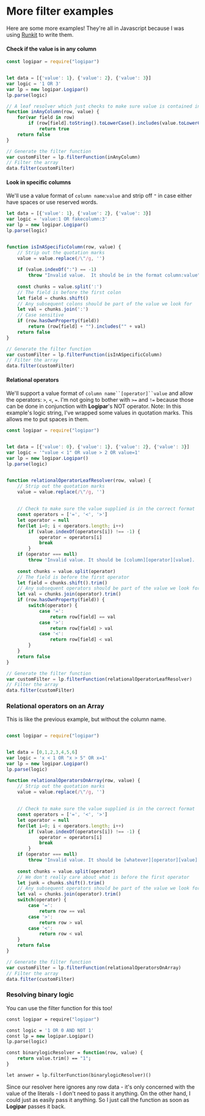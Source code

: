 # More filter examples

Here are some more examples!  They're all in Javascript because I was using [Runkit](https://npm.runkit.com/logipar) to write them.


#### Check if the value is in any column

```javascript
const logipar = require("logipar") 


let data = [{'value': 1}, {'value': 2}, {'value': 3}] 
var logic = '1 OR 3'    
var lp = new logipar.Logipar()
lp.parse(logic)

// A leaf resolver which just checks to make sure value is contained in one of the object's properties
function inAnyColumn(row, value) {
    for(var field in row)
        if (row[field].toString().toLowerCase().includes(value.toLowerCase()))
            return true
    return false
}

// Generate the filter function
var customFilter = lp.filterFunction(inAnyColumn) 
// Filter the array
data.filter(customFilter) 
```


#### Look in specific columns
We'll use a value format of `column name`:`value` and strip off `"` in case either have spaces or use reserved words.
```javascript
let data = [{'value': 1}, {'value': 2}, {'value': 3}] 
var logic = 'value:1 OR fakecolumn:3'
var lp = new logipar.Logipar()
lp.parse(logic)


function isInASpecificColumn(row, value) {
    // Strip out the quotation marks
    value = value.replace(/\"/g, '')
    
    if (value.indexOf(":") == -1)
        throw "Invalid value.  It should be in the format column:value"
    
    const chunks = value.split(':')
    // The field is before the first colon
    let field = chunks.shift()
    // Any subsequent colons should be part of the value we look for
    let val = chunks.join(':')
    // Case sensitive
    if (row.hasOwnProperty(field)) 
        return (row[field] + "").includes("" + val)
    return false
}

// Generate the filter function
var customFilter = lp.filterFunction(isInASpecificColumn) 
// Filter the array
data.filter(customFilter) 
```

#### Relational operators
We'll support a value format of `column name``[operator]``value` and allow the operators: `>`, `<`, `=`.  I'm not going to bother with `>=` and `!=` because those can be done in conjunction with **Logipar**'s NOT operator.
Note: In this example's logic string, I've wrapped some values in quotation marks.  This allows me to put spaces in them.

```javascript
const logipar = require("logipar") 


let data = [{'value': 0}, {'value': 1}, {'value': 2}, {'value': 3}] 
var logic = '"value < 1" OR value > 2 OR value=1'
var lp = new logipar.Logipar()
lp.parse(logic)


function relationalOperatorLeafResolver(row, value) {
    // Strip out the quotation marks
    value = value.replace(/\"/g, '')
    
    
    // Check to make sure the value supplied is in the correct format
    const operators = ['=', '<', '>']
    let operator = null
    for(let i=0; i < operators.length; i++)
        if (value.indexOf(operators[i]) !== -1) {
            operator = operators[i]
            break
        }
    if (operator === null)
        throw "Invalid value. It should be [column][operator][value].  Valid operators are: >, <, and =." 
            
    const chunks = value.split(operator)
    // The field is before the first operator
    let field = chunks.shift().trim()
    // Any subsequent operators should be part of the value we look for
    let val = chunks.join(operator).trim()
    if (row.hasOwnProperty(field)) {
        switch(operator) {
            case '=':
                return row[field] == val
            case '>':
                return row[field] > val
            case '<':
                return row[field] < val
        }
    }
    return false
}

// Generate the filter function
var customFilter = lp.filterFunction(relationalOperatorLeafResolver) 
// Filter the array
data.filter(customFilter) 
```


### Relational operators on an Array
This is like the previous example, but without the column name.

```javascript

const logipar = require("logipar") 


let data = [0,1,2,3,4,5,6] 
var logic = 'x < 1 OR "x > 5" OR x=1'
var lp = new logipar.Logipar()
lp.parse(logic)

function relationalOperatorsOnArray(row, value) {
    // Strip out the quotation marks
    value = value.replace(/\"/g, '')
    
    
    // Check to make sure the value supplied is in the correct format
    const operators = ['=', '<', '>']
    let operator = null
    for(let i=0; i < operators.length; i++)
        if (value.indexOf(operators[i]) !== -1) {
            operator = operators[i]
            break
        }
    if (operator === null)
        throw "Invalid value. It should be [whatever][operator][value].  Valid operators are: >, <, and =." 
            
    const chunks = value.split(operator)
    // We don't really care about what is before the first operator
    let junk = chunks.shift().trim()
    // Any subsequent operators should be part of the value we look for
    let val = chunks.join(operator).trim()
    switch(operator) {
        case '=':
            return row == val
        case '>':
            return row > val
        case '<':
            return row < val
    }
    return false
}

// Generate the filter function
var customFilter = lp.filterFunction(relationalOperatorsOnArray) 
// Filter the array
data.filter(customFilter) 
```


### Resolving binary logic
You can use the filter function for this too!
```haxe
const logipar = require("logipar")

const logic = '1 OR 0 AND NOT 1'
const lp = new logipar.Logipar()
lp.parse(logic)

const binarylogicResolver = function(row, value) {
    return value.trim() == "1";
}

let answer = lp.filterFunction(binarylogicResolver)()
```

Since our resolver here ignores any row data - it's only concerned with the value of the literals - I don't need to pass it anything.  On the other hand, I could just as easily pass it anything.
So I just call the function as soon as **Logipar** passes it back.
